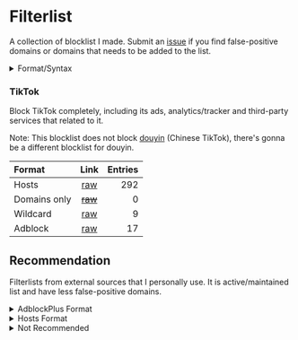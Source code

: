 # Filterlist

A collection of blocklist I made. Submit an [issue](https://github.com/h1toru/filterlist/issues) if you find false-positive domains or domains that needs to be added to the list.

<details>
<summary>Format/Syntax</summary>
<br>

| Format | Syntax |
| :- | :- |
| Hosts | `0.0.0.0 www.example.com`  |
| Domains | `example.com` / `www.example.com`  | |
| Wildcard | `*example*` / `*example.com` | YogaDNS |
| Adblock | `\|\|www.example.com^` ([Cheatsheet](https://adblockplus.org/filter-cheatsheet)) |

---

</details>

<!--
### Tracker <a name="tracker"></a>

Block Native, Apps & Services **Tracker/Analytics/Telemetry**

e.g. Google Analytics, Firebase, Crashreports/Crashlytics., WhatsApp Telemetry (+ to prevent ban for Whatsapp mod user), TikTok Tracker, Amazon Tracker, Windows/Office Telemetry, Apple Telemetry, Samsung Telemetry, Xiaomi Telemetry, Chinese third-party trackers, etc.

\+ Block Android OTA Update from GMS, Fix Steam 'Fatal Error'.

| Format | Link | Entries |
| :- | :-: | -: |
| Hosts | [raw](https://raw.githubusercontent.com/h1toru/filterlist/main/filterlist/tracker-hosts) | 1416 | `0.0.0.0 www.example.com`  |
| Domains only | ~~[raw](https://raw.githubusercontent.com/h1toru/
filterlist/main/filterlist/)~~ | 0 |
| Wildcard | ~~[raw](https://raw.githubusercontent.com/h1toru/filterlist/main/filterlist/tracker-wildcard)~~ | 0 |
| Adblock/uBlock | ~~[raw](https://raw.githubusercontent.com/h1toru/filterlist/main/filterlist/tracker-adblock)~~ | 0 |
-->

### TikTok <a name="tiktok"></a>

Block TikTok completely, including its ads, analytics/tracker and third-party services that related to it.

Note: This blocklist does not block [douyin](https://www.douyin.com) (Chinese TikTok), there's gonna be a different blocklist for douyin.

| Format | Link | Entries |
| :- | :-: | -: |
| Hosts | [raw](/filters/tiktok/hosts?raw=true) | 292 |
| Domains only | ~~[raw]()~~ | 0 |
| Wildcard | [raw](/filters/tiktok/wildcard?raw=true) | 9 |
| Adblock | [raw](/filters/tiktok/adblock?raw=true) | 17 |

## Recommendation

Filterlists from external sources that I personally use. It is active/maintained list and have less false-positive domains.

<details>
<summary>AdblockPlus Format</summary>
<br>

| Name | Links | Description |
| :- | :-: | :- |
| EasyList | [raw](https://easylist-downloads.adblockplus.org/easylist.txt) <br> [raw_mirror](https://easylist.to/easylist/easylist.txt) <br> [Homepage](https://easylist.to) | Filter list that removes most adverts from international webpages, including unwanted frames, images and objects. |
| EasyPrivacy | [raw](https://easylist-downloads.adblockplus.org/easyprivacy.txt) <br> [raw_mirror](https://easylist.to/easylist/easyprivacy.txt) <br> [Homepage](https://easylist.to) | Filter list that completely removes all forms of tracking from the internet, including web bugs, tracking scripts and information collectors, thereby protecting your personal data. |
| Adblock Warning Removal List (EasyList) | [raw](https://easylist-downloads.adblockplus.org/antiadblockfilters.txt) <br> [Homepage](https://easylist.to/pages/other-supplementary-filter-lists-and-easylist-variants.html) | Removes obtrusive messages and warnings targeted to users who use an adblocker. Removes "Adblock Detected"-like warning. |
| Fanboy's Annoyance List (EasyList) | [raw](https://secure.fanboy.co.nz/fanboy-annoyance.txt) <br> [Homepage](https://easylist.to) | Fanboy's Annoyance List blocks Social Media content, in-page pop-ups and other annoyances; thereby substantially decreasing web page loading times and uncluttering them. EasyList Cookie List and Fanboy's Social Blocking List are already included, there is no need to subscribe to them if you already have Fanboy's Annoyance List. |
| d3host | [raw](https://raw.githubusercontent.com/d3ward/toolz/master/src/d3host.adblock) [Homepage](https://github.com/d3ward/toolz) | Block the most popular advertising, tracking, analytics and social advertising services. |
| NoCoin | [raw](https://raw.githubusercontent.com/hoshsadiq/adblock-nocoin-list/master/nocoin.txt) <br> [Homepage](https://github.com/hoshsadiq/adblock-nocoin-list) | Block JavaScript and browser-based crypto mining. |
| CoinBlocker | [raw](https://gitlab.com/ZeroDot1/CoinBlockerLists/-/raw/master/list_browser_AdBlock.txt) <br> [raw_full](https://gitlab.com/ZeroDot1/CoinBlockerLists/-/raw/master/list.txt) <br> [Homepage](https://gitlab.com/ZeroDot1/CoinBlockerLists) | Block crypto mining. |
| Malware Filter (URLhaus) | [raw](https://malware-filter.gitlab.io/urlhaus-filter/urlhaus-filter-ag-online.txt) <br> [Homepage](https://gitlab.com/malware-filter/urlhaus-filter) | Block Malware/Malicious sites. |
| Phishing Filter | [raw](https://malware-filter.gitlab.io/phishing-filter/phishing-filter-ag.txt) <br> [Homepage](https://gitlab.com/malware-filter/phishing-filter) | Blocks Phishing/Scam. |

  <details>
  <summary>Additional</summary>
  <br>

Use these lists along with the lists above.

| Name | Links | Description |
| :-: | :-: | :- |
| Block Outsider Intrusion into LAN | [raw](https://raw.githubusercontent.com/uBlockOrigin/uAssets/master/filters/lan-block.txt) <br> [Homepage](https://github.com/uBlockOrigin/uAssets) | Prevents public internet sites from digging into your local LAN files. |
| EasyList China | [raw](https://easylist-downloads.adblockplus.org/easylistchina.txt) <br> [Homepage](https://easylist.to/pages/other-supplementary-filter-lists-and-easylist-variants.html) | **EasyList** for Chinese website. Recommended to use this because even some insternational website (other than Chinese) has ads/tracker that connected to Chinese server/using Chinese services.  |
| CJX Annoyances | [raw](https://raw.githubusercontent.com/cjx82630/cjxlist/master/cjx-annoyance.txt) <br> [Homepage](https://github.com/cjx82630/cjxlist) | Remove annoyances (self-promotion, anti-adblock, etc.) on Chinese website. Supplement to **EasyList China**. |
| Hide YouTube Shorts | [raw](https://raw.githubusercontent.com/gijsdev/ublock-hide-yt-shorts/master/list.txt) <br> [Homepage](https://github.com/gijsdev/ublock-hide-yt-shorts) | Hide YouTube Shorts. |

---

  </details>

---

</details>

<details>
<summary>Hosts Format</summary>
<br>

| Name | Links | Description |
| :- | :-: | :- |
| Peter Lowe's hosts | [raw](https://pgl.yoyo.org/as/serverlist.php?hostformat=hosts&mimetype=plaintext&useip=0.0.0.0) <br> [raw(127.0.0.1)](https://pgl.yoyo.org/as/serverlist.php?hostformat=hosts&mimetype=plaintext) <br> [Homepage](https://pgl.yoyo.org/as/) | Block ad and tracking server. |
| Dan Pollock's hosts | [raw](https://someonewhocares.org/hosts/zero/hosts) <br> [raw(127.0.0.1)](https://someonewhocares.org/hosts/hosts) <br> [Homepage](https://someonewhocares.org/hosts) | Block various stuff on the internet, including ads, tracking, malware, dangerous sites, etc.  |
| d3host | [raw](https://raw.githubusercontent.com/d3ward/toolz/master/src/d3host.txt) <br> [Homepage](https://github.com/d3ward/toolz) | Block the most popular advertising, tracking, analytics and social advertising services. |
| NoCoin | [raw](https://raw.githubusercontent.com/hoshsadiq/adblock-nocoin-list/master/hosts.txt) <br> [Homepage](https://github.com/hoshsadiq/adblock-nocoin-list) | Block JavaScript and browser-based Crypto mining. |
| CoinBlocker | [raw](https://gitlab.com/ZeroDot1/CoinBlockerLists/-/raw/master/hosts_browser) <br> [raw_full](https://gitlab.com/ZeroDot1/CoinBlockerLists/-/raw/master/hosts) <br> [Homepage](https://gitlab.com/ZeroDot1/CoinBlockerLists) | Block Crypto mining. |
| Malware Filter (URLhaus) | [raw](https://malware-filter.gitlab.io/urlhaus-filter/urlhaus-filter-hosts.txt) <br> [raw_mini](https://malware-filter.gitlab.io/urlhaus-filter/urlhaus-filter-hosts-online.txt) <br> [Homepage](https://gitlab.com/malware-filter/urlhaus-filter) | Block Malware. |
| Phishing Filter | [raw](https://malware-filter.gitlab.io/phishing-filter/phishing-filter-hosts.txt) <br> [Homepage](https://gitlab.com/malware-filter/phishing-filter) | Block Phishing/Scam. |

  <details>
  <summary>Additional</summary>
  <br>

Use these lists along with the lists above.

| Name | Link | Description |
| :- | :-: | :- |
| Multi Pro (HaGeZi) | [raw](https://raw.githubusercontent.com/hagezi/dns-blocklists/main/hosts/pro.txt) <br> [Homepage](https://github.com/hagezi/dns-blocklists) | Blocks Ads, Affiliate, Tracking, Metrics, Telemetry, Phishing, Malware, Scam, Fake, Coins and other "Crap". <br> Note that this list is extremely heavy, it contains **486816 entries**. Not recommended for `/etc/hosts` blocking method. |

---

  </details>

---

</details>

<details>
<summary>Not Recommended</summary>
<br>

These are filterlists that is not recommended to use (In my opinions and my research).

For example, filterlist that has many false positives (or could possibly have), filterlist that is basically just a combined list of other lists, or just simply outdated.

It is not recommended to use outdated filterlists as the domains are updating pretty fast, using outdated filterlists could lead into problems.

But to make it simple, just don't use any filterlists that is not listed in my recommendations.

| Name | Link | Description | Reason | Includes |
| :- | :-: | :- | :- | :- |
| StevenBlack's Unified hosts | [raw](https://raw.githubusercontent.com/StevenBlack/hosts/master/hosts) <br> [Homepage](https://github.com/StevenBlack/hosts) | Block advertisement and malware. | Slow update cycle considering it includes hosts from other sources. It also includes outdated sources (like AdAway hosts, MVPS hosts, etc). | AdAway hosts, Peter Lowe's hosts, Dan Pollock's hosts, URLHaus, etc. <br> (To check what's included, open the raw link and search `# Start`) |
| AdAway default hosts | [raw](https://raw.githubusercontent.com/AdAway/adaway.github.io/master/hosts.txt) <br> [Homepage](https://github.com/AdAway/adaway.github.io) | Block mobile ad providers and some analytics providers. | Outdated. Last updated on 2023/04/30. **(As of 2024/05/30)** |
| WindowsSpyBlocker | [Format](https://github.com/crazy-max/WindowsSpyBlocker/tree/master/data) <br> [Homepage](https://github.com/crazy-max/WindowsSpyBlocker) | | Outdated. Contains false positives, see: https://github.com/crazy-max/WindowsSpyBlocker/issues?q=is%3Aissue+is%3Aopen+remove <br> Last updated on 2022/05/16 **(as of 2024/05/30)** |

---

</details>
